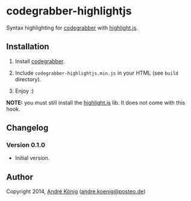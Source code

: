 # codegrabber-highlightjs

Syntax highlighting for [codegrabber](https://github.com/akoenig/codegrabber) with [highlight.js](http://highlightjs.org).

## Installation

1. Install [codegrabber](https://github.com/akoenig/codegrabber).

2. Include `codegrabber-highlightjs.min.js` in your HTML (see `build` directory).

3. Enjoy :)

**NOTE:** you must still install the [highlight.js](http://highlightjs.org) lib. It does not come with this hook.

## Changelog

### Version 0.1.0

- Initial version.

## Author

Copyright 2014, [André König](http://andrekoenig.info) (andre.koenig@posteo.de)